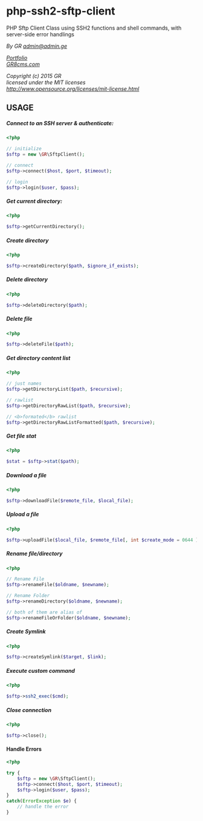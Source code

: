 # php-ssh2-sftp-client
PHP Sftp Client Class using SSH2 functions and shell commands, with server-side error handlings


*By GR admin@admin.ge*

*[Portfolio](http://www.admin.ge/portfolio)*<br>
*[GR8cms.com](http://www.GR8cms.com)*

*Copyright (c) 2015 GR*<br>
*licensed under the MIT licenses*<br>
*http://www.opensource.org/licenses/mit-license.html*


## USAGE

##### Connect to an SSH server & authenticate:
```php
<?php

// initialize
$sftp = new \GR\SftpClient();

// connect
$sftp->connect($host, $port, $timeout);

// login
$sftp->login($user, $pass);
```

##### Get current directory:
```php
<?php

$sftp->getCurrentDirectory();
```

##### Create directory
```php
<?php

$sftp->createDirectory($path, $ignore_if_exists);
```

##### Delete directory
```php
<?php

$sftp->deleteDirectory($path);
```

##### Delete file
```php
<?php

$sftp->deleteFile($path);
```

##### Get directory content list
```php
<?php

// just names
$sftp->getDirectoryList($path, $recursive);

// rawlist
$sftp->getDirectoryRawList($path, $recursive);

// <b>formated</b> rawlist
$sftp->getDirectoryRawListFormatted($path, $recursive);
```

##### Get file stat
```php
<?php

$stat = $sftp->stat($path);
```

##### Download a file
```php
<?php

$sftp->downloadFile($remote_file, $local_file);
```

##### Upload a file
```php
<?php

$sftp->uploadFile($local_file, $remote_file[, int $create_mode = 0644 ] );
```

##### Rename file/directory
```php
<?php

// Rename File
$sftp->renameFile($oldname, $newname);

// Rename Folder
$sftp->renameDirectory($oldname, $newname);

// both of them are alias of
$sftp->renameFileOrFolder($oldname, $newname);
```

##### Create Symlink
```php
<?php

$sftp->createSymlink($target, $link);
```

##### Execute custom command
```php
<?php

$sftp->ssh2_exec($cmd);
```

##### Close connection
```php
<?php

$sftp->close();
```

#### Handle Errors
```php
<?php

try {
	$sftp = new \GR\SftpClient();
	$sftp->connect($host, $port, $timeout);
	$sftp->login($user, $pass);
}
catch(ErrorException $e) {
	// handle the error
}
```
